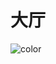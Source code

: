 # 大厅

![color](https://github.com/NINTING/SoulHunter/blob/master/image/%E5%A4%A7%E5%8E%85%E9%85%8D%E8%89%B2.jpg)



